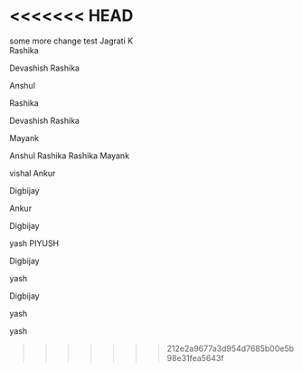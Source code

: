 <<<<<<< HEAD
=======
some more change
test
Jagrati K  
Rashika

Devashish
Rashika

Anshul

Rashika



Devashish
Rashika

Mayank

Anshul
Rashika
Rashika
Mayank

vishal
Ankur

Digbijay

Ankur



Digbijay

yash
PIYUSH

Digbijay

yash


Digbijay


yash

yash
>>>>>>> 212e2a9677a3d954d7685b00e5b98e31fea5643f
